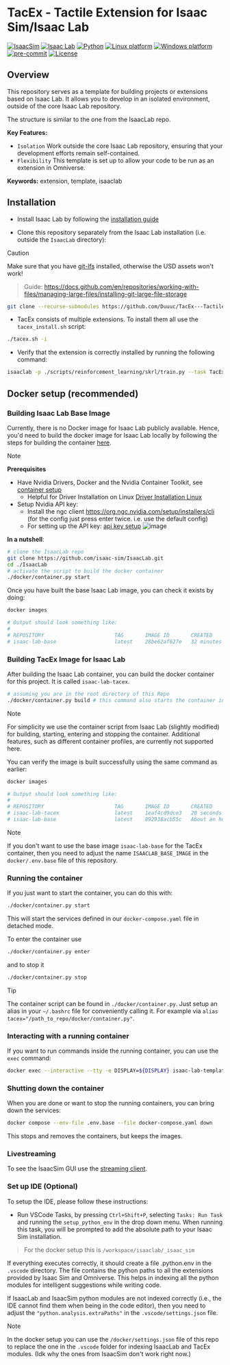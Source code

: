 # TacEx - Tactile Extension for Isaac Sim/Isaac Lab

[![IsaacSim](https://img.shields.io/badge/IsaacSim-4.5.0-silver.svg)](https://docs.omniverse.nvidia.com/isaacsim/latest/overview.html)
[![Isaac Lab](https://img.shields.io/badge/IsaacLab-2.0.0-silver)](https://isaac-sim.github.io/IsaacLab)
[![Python](https://img.shields.io/badge/python-3.10-blue.svg)](https://docs.python.org/3/whatsnew/3.10.html)
[![Linux platform](https://img.shields.io/badge/platform-linux--64-orange.svg)](https://releases.ubuntu.com/20.04/)
[![Windows platform](https://img.shields.io/badge/platform-windows--64-orange.svg)](https://www.microsoft.com/en-us/)
[![pre-commit](https://img.shields.io/badge/pre--commit-enabled-brightgreen?logo=pre-commit&logoColor=white)](https://pre-commit.com/)
[![License](https://img.shields.io/badge/license-MIT-yellow.svg)](https://opensource.org/license/mit)

## Overview

 <!--todo Add description for TacEx  -->
This repository serves as a template for building projects or extensions based on Isaac Lab. It allows you to develop in an isolated environment, outside of the core Isaac Lab repository.

The structure is similar to the one from the IsaacLab repo.


**Key Features:**

- `Isolation` Work outside the core Isaac Lab repository, ensuring that your development efforts remain self-contained.
- `Flexibility` This template is set up to allow your code to be run as an extension in Omniverse.

**Keywords:** extension, template, isaaclab

## Installation

- Install Isaac Lab by following the [installation guide](https://isaac-sim.github.io/IsaacLab/main/source/setup/installation/index.html)

- Clone this repository separately from the Isaac Lab installation (i.e. outside the `IsaacLab` directory):
>[!CAUTION]
>Make sure that you have [git-lfs](https://git-lfs.com/) installed, otherwise the USD assets won't work!
>>Guide: https://docs.github.com/en/repositories/working-with-files/managing-large-files/installing-git-large-file-storage


```bash
git clone --recurse-submodules https://github.com/Duuuc/TacEx---Tactile-Extension.git
```
- TacEx consists of multiple extensions. To install them all use the `tacex_install.sh` script:
```bash
./tacex.sh -i
```
<!-- 
- Using a python interpreter that has Isaac Lab installed, install the library

```bash
python -m pip install -e source/TacEx
``` -->

- Verify that the extension is correctly installed by running the following command:

```bash
isaaclab -p ./scripts/reinforcement_learning/skrl/train.py --task TacEx-Ball-Rolling-Tactile-Base-v1 --num_envs 1024 --enable_cameras
```

## Docker setup (recommended)

### Building Isaac Lab Base Image

Currently, there is no Docker image for Isaac Lab publicly available. Hence, you'd need to build the docker image
for Isaac Lab locally by following the steps for building the container [here](https://isaac-sim.github.io/IsaacLab/main/source/deployment/docker.html#docker-guide).

>[!NOTE]
>**Prerequisites**
> - Have Nvidia Drivers, Docker and the Nvidia Container Toolkit, see [container setup](https://docs.isaacsim.omniverse.nvidia.com/latest/installation/install_container.html#container-setup)
>   - Helpful for Driver Installation on Linux [Driver Installation Linux](https://docs.omniverse.nvidia.com/dev-guide/latest/linux-troubleshooting.html#q1-how-to-install-a-driver)
> - Setup Nvidia API key:
>   - Install the ngc client https://org.ngc.nvidia.com/setup/installers/cli (for the config just press enter twice. i.e. use the default config)
>   - For setting up the API key: [api key setup](https://org.ngc.nvidia.com/setup/api-key)
![image](https://github.com/user-attachments/assets/f773bcc2-fed0-4266-9fb2-10e23b9f874f)

**In a nutshell**:  
```bash
# clone the IsaacLab repo
git clone https://github.com/isaac-sim/IsaacLab.git
cd ./IsaacLab
# activate the script to build the docker container
./docker/container.py start 
```

Once you have built the base Isaac Lab image, you can check it exists by doing:

```bash
docker images

# Output should look something like:
#
# REPOSITORY                       TAG       IMAGE ID       CREATED          SIZE
# isaac-lab-base                   latest    28be62af627e   32 minutes ago   18.9GB
```

### Building TacEx Image for Isaac Lab
After building the Isaac Lab container, you can build the docker container for this project. It is called `isaac-lab-tacex`. 

```bash
# assuming you are in the root directory of this Repo
./docker/container.py build # this command also starts the container in the background
```
>[!NOTE]
>For simplicity we use the container script from Isaac Lab (slightly modified) for building, starting, entering and stopping the container. 
>Additional features, such as different container profiles, are currently not supported here.

You can verify the image is built successfully using the same command as earlier:

```bash
docker images

# Output should look something like:
#
# REPOSITORY                       TAG       IMAGE ID       CREATED             SIZE
# isaac-lab-tacex                  latest    1eaf4cd9dce3   20 seconds ago      17.1GB
# isaac-lab-base                   latest    892938acb55c   About an hour ago   16.9GB
```
>[!NOTE]
> If you don't want to use the base image `isaac-lab-base` for the TacEx container, then you need to adjust the name `ISAACLAB_BASE_IMAGE` in the `docker/.env.base` file of this repository.

### Running the container

If you just want to start the container, you can do this with:

```bash
./docker/container.py start
```
This will start the services defined in our `docker-compose.yaml` file in detached mode.

To enter the container use

```bash
./docker/container.py enter
```

and to stop it
```bash
./docker/container.py stop
```

> [!TIP]
> The container script can be found in `./docker/container.py`. Just setup an alias in your `~/.bashrc` file for conveniently calling it. 
> For example via `alias tacex="/path_to_repo/docker/container.py"`.

### Interacting with a running container

If you want to run commands inside the running container, you can use the `exec` command:

```bash
docker exec --interactive --tty -e DISPLAY=${DISPLAY} isaac-lab-template /bin/bash
```

### Shutting down the container

When you are done or want to stop the running containers, you can bring down the services:

```bash
docker compose --env-file .env.base --file docker-compose.yaml down
```

This stops and removes the containers, but keeps the images.

### Livestreaming
To see the IsaacSim GUI use the [streaming client](https://docs.isaacsim.omniverse.nvidia.com/latest/installation/manual_livestream_clients.html).

### Set up IDE (Optional)

To setup the IDE, please follow these instructions:

<!-- - make sure that env variables `${ISAACLAB_PATH}` and `ISAACLAB_EXTENSION_TEMPLATE_PATH` are set properly.
This is done automatically in the docker setup. You can set it manually like this:
```bash
export ISAACLAB_PATH="/path_to/isaaclab"
export ISAACLAB_EXTENSION_TEMPLATE_PATH="/path_to/tacex"
```  -->

- Run VSCode Tasks, by pressing `Ctrl+Shift+P`, selecting `Tasks: Run Task` and running the `setup_python_env` in the drop down menu. When running this task, you will be prompted to add the absolute path to your Isaac Sim installation. 
> For the docker setup this is `/workspace/isaaclab/_isaac_sim`

If everything executes correctly, it should create a file .python.env in the `.vscode` directory. The file contains the python paths to all the extensions provided by Isaac Sim and Omniverse. This helps in indexing all the python modules for intelligent suggestions while writing code.

If IsaacLab and IsaacSim python modules are not indexed correctly (i.e., the IDE cannot find them when being in the code editor), then
you need to adjust the `"python.analysis.extraPaths"` in the `.vscode/settings.json` file.


>[!NOTE]
>In the docker setup you can use the `/docker/settings.json` file of this repo to replace the one in the `.vscode` folder for indexing
>IsaacLab and TacEx modules. (Idk why the ones from IsaacSim don't work right now.)
><!-- - You first need to create a symbolic link to the IsaacLab files:
```bash
# in a terminal inside the tacex docker container
ln -sf ${ISAACLAB_PATH} ${ISAACLAB_EXTENSION_TEMPLATE_PATH}/_isaac_lab
``` -->
>

## Code formatting

We have a pre-commit template to automatically format your code.
To install pre-commit:

```bash
pip install pre-commit
```

Then you can run pre-commit with:

```bash
pre-commit run --all-files
```

## Troubleshooting

### Pylance Missing Indexing of Extensions

In some VsCode versions, the indexing of part of the extensions is missing. In this case, add the path to your extension in `.vscode/settings.json` under the key `"python.analysis.extraPaths"`.

```json
{
    "python.analysis.extraPaths": [
        "<path-to-ext-repo>/source/TacEx"
    ]
}
```

### Pylance Crash

If you encounter a crash in `pylance`, it is probable that too many files are indexed and you run out of memory.
A possible solution is to exclude some of omniverse packages that are not used in your project.
To do so, modify `.vscode/settings.json` and comment out packages under the key `"python.analysis.extraPaths"`
Some examples of packages that can likely be excluded are:

```json
"<path-to-isaac-sim>/extscache/omni.anim.*"         // Animation packages
"<path-to-isaac-sim>/extscache/omni.kit.*"          // Kit UI tools
"<path-to-isaac-sim>/extscache/omni.graph.*"        // Graph UI tools
"<path-to-isaac-sim>/extscache/omni.services.*"     // Services tools
...
```

### Setup as Omniverse Extension (Optional)

We provide an example UI extension that will load upon enabling your extension defined in `source/TacEx/TacEx/ui_extension_example.py`.

To enable your extension, follow these steps:

1. **Add the search path of your repository** to the extension manager:
    - Navigate to the extension manager using `Window` -> `Extensions`.
    - Click on the **Hamburger Icon** (☰), then go to `Settings`.
    - In the `Extension Search Paths`, enter the absolute path to `TacEx/source`
    - If not already present, in the `Extension Search Paths`, enter the path that leads to Isaac Lab's extension directory directory (`IsaacLab/source`)
    - Click on the **Hamburger Icon** (☰), then click `Refresh`.

2. **Search and enable your extension**:
    - Find your extension under the `Third Party` category.
    - Toggle it to enable your extension.

